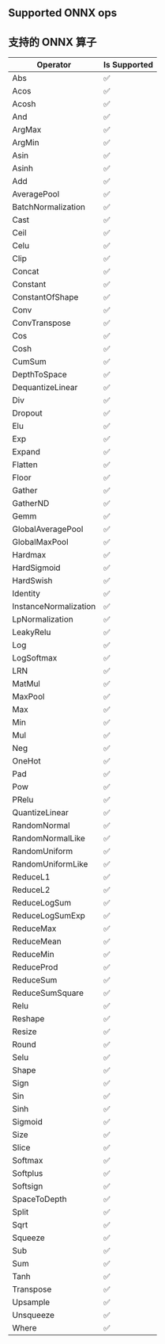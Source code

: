 ## Supported ONNX ops

## 支持的 ONNX 算子

| Operator | Is Supported |
|-------|------------------ |
| Abs | ✅ |
| Acos | ✅ |
| Acosh | ✅ |
| And | ✅ |
| ArgMax | ✅ |
| ArgMin | ✅ |
| Asin | ✅ |
| Asinh | ✅ |
| Add | ✅ |
| AveragePool | ✅ |
| BatchNormalization | ✅ |
| Cast | ✅ |
| Ceil | ✅ |
| Celu | ✅ |
| Clip | ✅ |
| Concat | ✅ |
| Constant | ✅ |
| ConstantOfShape | ✅ |
| Conv | ✅ |
| ConvTranspose | ✅ |
| Cos | ✅ |
| Cosh | ✅ |
| CumSum | ✅ |
| DepthToSpace | ✅ |
| DequantizeLinear | ✅ |
| Div | ✅ |
| Dropout | ✅ |
| Elu | ✅ |
| Exp | ✅ |
| Expand | ✅ |
| Flatten | ✅ |
| Floor | ✅ |
| Gather | ✅ |
| GatherND | ✅ |
| Gemm | ✅ |
| GlobalAveragePool | ✅ |
| GlobalMaxPool | ✅ |
| Hardmax | ✅ |
| HardSigmoid | ✅ |
| HardSwish | ✅ |
| Identity | ✅ |
| InstanceNormalization | ✅ |
| LpNormalization | ✅ |
| LeakyRelu | ✅ |
| Log | ✅ |
| LogSoftmax | ✅ |
| LRN | ✅ |
| MatMul | ✅ |
| MaxPool | ✅ |
| Max | ✅ |
| Min | ✅ |
| Mul | ✅ |
| Neg | ✅ |
| OneHot | ✅ |
| Pad | ✅ |
| Pow | ✅ |
| PRelu | ✅ |
| QuantizeLinear | ✅ |
| RandomNormal | ✅ |
| RandomNormalLike | ✅ |
| RandomUniform | ✅ |
| RandomUniformLike | ✅ |
| ReduceL1 | ✅ |
| ReduceL2 | ✅ |
| ReduceLogSum | ✅ |
| ReduceLogSumExp | ✅ |
| ReduceMax | ✅ |
| ReduceMean | ✅ |
| ReduceMin | ✅ |
| ReduceProd | ✅ |
| ReduceSum | ✅ |
| ReduceSumSquare | ✅ |
| Relu | ✅ |
| Reshape | ✅ |
| Resize | ✅ |
| Round | ✅ |
| Selu | ✅ |
| Shape | ✅ |
| Sign | ✅ |
| Sin | ✅ |
| Sinh | ✅ |
| Sigmoid | ✅ |
| Size | ✅ |
| Slice | ✅ |
| Softmax | ✅ |
| Softplus | ✅ |
| Softsign | ✅ |
| SpaceToDepth | ✅ |
| Split | ✅ |
| Sqrt | ✅ |
| Squeeze | ✅ |
| Sub | ✅ |
| Sum | ✅ |
| Tanh | ✅ |
| Transpose | ✅ |
| Upsample | ✅ |
| Unsqueeze | ✅ |
| Where | ✅ |

